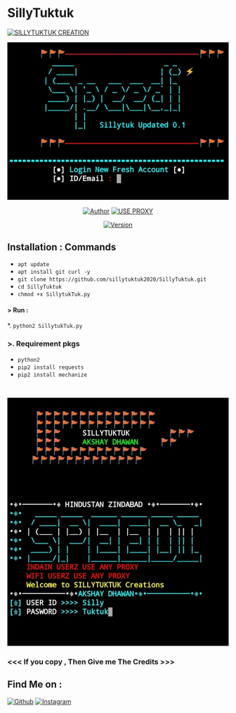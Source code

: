 # SillyTuktuk

<p align="left">
<a href="#"><img title="SILLYTUKTUK CREATION" src="https://img.shields.io/badge/Sillytuktuk-Creations-yellowgreen?colorA=%23ff0000&colorB=%23017e40&style=for-the-badge"></a>
</p>
<p align="center">
<a href="#"><img title="Host" src="https://github.com/sillytuktuk2020/SillyTuktuk/blob/master/IMG_20200804_183439.jpg"></a>
</p>
<p align="center">
<a href="https://github.com/htr-tech"><img title="Author" src="https://img.shields.io/badge/Author%20-Sillytuktuk2020-green.svg?style=for-the-badge&logo=github"></a>
<a href="#"><img title="USE PROXY" src="https://img.shields.io/badge/Use-Proxy-yellowgreen?style=for-the-badge"></a>
</p>
<p align="center">
<a href="#"><img title="Version" src="https://img.shields.io/badge/Version%20-0.1-blue.svg?style=flat-square"></a>
</p>

## Installation : Commands 

* `apt update`
* `apt install git curl -y`
* `git clone https://github.com/sillytuktuk2020/SillyTuktuk.git `
* `cd SillyTuktuk `
* ` chmod +x SillytukTuk.py `


#### > Run : 
 *.      `python2 SillytukTuk.py `

### >. Requirement pkgs 
 * `python2`
* `pip2 install requests`
* `pip2 install mechanize `

<br>
<p align="center">
<img src="https://github.com/sillytuktuk2020/SillyTuktuk/blob/master/IMG_20200804_183454.jpg"/>

### <<< If you copy , Then Give me The Credits >>>

## Find Me on :
[![Github](https://img.shields.io/badge/Github-Sillytuktuk2020-green?style=for-the-badge&logo=github)](https://github.com/sillytuktuk2020)
[![Instagram](https://img.shields.io/badge/IG-decent__deep__raadhe-yellowgreen?style=for-the-badge&logo=instagram)](https://www.instagram.com/decent_deep_raadhe)

